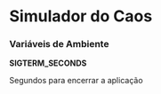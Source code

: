 # Simulador do Caos

### Variáveis de Ambiente

**SIGTERM_SECONDS**

Segundos para encerrar a aplicação
